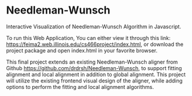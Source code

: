 # Needleman-Wunsch
Interactive Visualization of Needleman-Wunsch Algorithm in Javascript.

To run this Web Application, You can either view it through this link: https://feima2.web.illinois.edu/cs466project/index.html,
or download the project package and open index.html in your favorite browser. 

This final project extends an existing Needleman-Wunsch aligner from Github https://github.com/drdrsh/Needleman-Wunsch, to support fitting alignment and local alignment in addition to global alignment. This project will utilize the existing frontend visual design of the aligner, while adding options to perform the fitting and local alignment algorithms.
